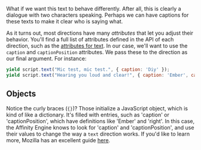 <div class="row">

<div class="with-aside small-order-2 medium-order-1">

What if we want this text to behave differently. After all, this is clearly a dialogue with two characters speaking. Perhaps we can have captions for these texts to make it clear who is saying what.

As it turns out, most directions have many _attributes_ that let you adjust their behavior. You'll find a full list of attributes defined in the API of each direction, such as the [attributes for text](#/api/stage/directions/text). In our case, we'll want to use the `caption` and `captionPosition` attributes. We pass these to the direction as our final argument. For instance:

```js
yield script.text("Mic test, mic test.", { caption: 'Diy' });
yield script.text("Hearing you loud and clear!", { caption: 'Ember', captionPosition: 'right' });
```

</div>

<aside class="aside javascript small-order-1 medium-order-2">

# Objects

Notice the curly braces (`{}`)? Those initialize a JavaScript object, which is kind of like a dictionary. It's filled with entries, such as 'caption' or 'captionPosition', which have definitions like 'Ember' and 'right'. In this case, the Affinity Engine knows to look for 'caption' and 'captionPosition', and use their values to change the way a `text` direction works. If you'd like to learn more, Mozilla has an excellent guide [here](https://developer.mozilla.org/en-US/docs/Web/JavaScript/Guide/Working_with_Objects).

</aside>

</div>

